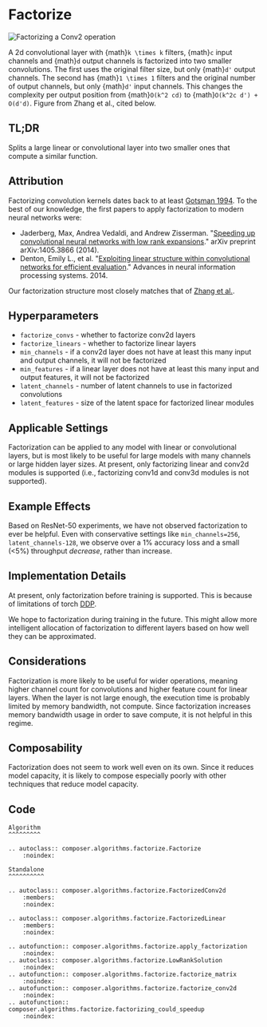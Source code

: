 
# Factorize

![Factorizing a Conv2 operation](https://storage.googleapis.com/docs.mosaicml.com/images/methods/factorize-no-caption.png)

A 2d convolutional layer with {math}`k \times k` filters, {math}`c` input channels and {math}`d` output channels is factorized into two smaller convolutions. The first uses the original filter size, but only {math}`d'` output channels. The second has {math}`1 \times 1` filters and the original number of output channels, but only {math}`d'` input channels. This changes the complexity per output position from {math}`O(k^2 cd)` to {math}`O(k^2c d') + O(d'd)`. Figure from Zhang et al., cited below.

## TL;DR

Splits a large linear or convolutional layer into two smaller ones that compute a similar function.

## Attribution

Factorizing convolution kernels dates back to at least [Gotsman 1994](https://onlinelibrary.wiley.com/doi/abs/10.1111/1467-8659.1320153). To the best of our knowledge, the first papers to apply factorization to modern neural networks were:

 - Jaderberg, Max, Andrea Vedaldi, and Andrew Zisserman. "[Speeding up convolutional neural networks with low rank expansions](https://arxiv.org/abs/1405.3866)." arXiv preprint arXiv:1405.3866 (2014).
 - Denton, Emily L., et al. "[Exploiting linear structure within convolutional networks for efficient evaluation](http://papers.nips.cc/paper/5544-bayesian-inference-for-structured-spike-and-slab-priors.pdf)." Advances in neural information processing systems. 2014.

Our factorization structure most closely matches that of [Zhang et al.](https://ieeexplore.ieee.org/abstract/document/7332968/).


## Hyperparameters

 - `factorize_convs` - whether to factorize conv2d layers
 - `factorize_linears` - whether to factorize linear layers
 - `min_channels` - if a conv2d layer does not have at least
    this many input and output channels, it will not be factorized
- `min_features` - if a linear layer does not have at least
    this many input and output features, it will not be factorized
- `latent_channels` - number of latent channels to use in factorized
    convolutions
- `latent_features` - size of the latent space for factorized linear modules

## Applicable Settings

Factorization can be applied to any model with linear or convolutional layers, but is most likely to be useful for large models with many channels or large hidden layer sizes. At present, only factorizing linear and conv2d modules is supported (i.e., factorizing conv1d and conv3d modules is not supported).

## Example Effects

Based on ResNet-50 experiments, we have not observed factorization to ever be helpful. Even with conservative settings like `min_channels=256`, `latent_channels-128`, we observe over a 1% accuracy loss and a small (<5%) throughput *decrease*, rather than increase.

## Implementation Details

At present, only factorization before training is supported. This is because of limitations of torch [DDP](https://pytorch.org/docs/stable/notes/ddp.html).

We hope to factorization during training in the future. This might allow more intelligent allocation of factorization to different layers based on how well they can be approximated.

## Considerations

Factorization is more likely to be useful for wider operations, meaning higher channel count for convolutions and higher feature count for linear layers. When the layer is not large enough, the execution time is probably limited by memory bandwidth, not compute. Since factorization increases memory bandwidth usage in order to save compute, it is not helpful in this regime.

## Composability

Factorization does not seem to work well even on its own. Since it reduces
model capacity, it is likely to compose especially poorly with other techniques
that reduce model capacity.


## Code
```{eval-rst}
Algorithm
^^^^^^^^^

.. autoclass:: composer.algorithms.factorize.Factorize
    :noindex:

Standalone
^^^^^^^^^^

.. autoclass:: composer.algorithms.factorize.FactorizedConv2d
    :members:
    :noindex:

.. autoclass:: composer.algorithms.factorize.FactorizedLinear
    :members:
    :noindex:

.. autofunction:: composer.algorithms.factorize.apply_factorization
    :noindex:
.. autoclass:: composer.algorithms.factorize.LowRankSolution
    :noindex:
.. autofunction:: composer.algorithms.factorize.factorize_matrix
    :noindex:
.. autofunction:: composer.algorithms.factorize.factorize_conv2d
    :noindex:
.. autofunction:: composer.algorithms.factorize.factorizing_could_speedup
    :noindex:
```

